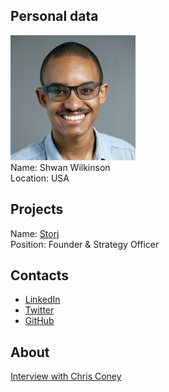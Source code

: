 ## Personal data
![shawn photo](photo/shawn_wilkinson.jpg)  
Name: Shwan Wilkinson  
Location: USA
## Projects 
Name: [Storj](../projects/storj.md)  
Position: Founder & Strategy Officer
## Contacts
* [LinkedIn](https://www.linkedin.com/in/shawn-wilkinson-4b2899b1)    
* [Twitter](https://twitter.com/super3)  
* [GitHub](https://github.com/super3)
## About
[Interview with Chris Coney](https://www.youtube.com/watch?v=fOvq_qdBDls&feature=share)  
